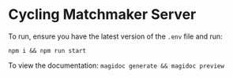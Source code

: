 # Cycling Matchmaker Server
To run, ensure you have the latest version of the `.env` file and run:

``` npm i && npm run start ```

To view the documentation:
``` magidoc generate && magidoc preview ```
